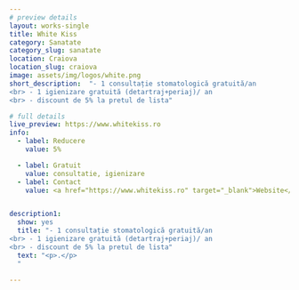 ```yaml
---
# preview details
layout: works-single
title: White Kiss
category: Sanatate
category_slug: sanatate
location: Craiova
location_slug: craiova
image: assets/img/logos/white.png
short_description:  "- 1 consultație stomatologică gratuită/an
<br> - 1 igienizare gratuită (detartraj+periaj)/ an
<br> - discount de 5% la pretul de lista"

# full details
live_preview: https://www.whitekiss.ro
info:
  - label: Reducere
    value: 5% 

  - label: Gratuit
    value: consultatie, igienizare
  - label: Contact
    value: <a href="https://www.whitekiss.ro" target="_blank">Website</a>


description1:
  show: yes
  title: "- 1 consultație stomatologică gratuită/an
<br> - 1 igienizare gratuită (detartraj+periaj)/ an
<br> - discount de 5% la pretul de lista"
  text: "<p>.</p>
  "

---
```

